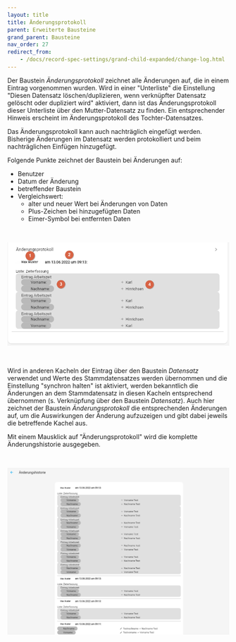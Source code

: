 ```yaml
---
layout: title
title: Änderungsprotokoll
parent: Erweiterte Bausteine
grand_parent: Bausteine
nav_order: 27
redirect_from:
    - /docs/record-spec-settings/grand-child-expanded/change-log.html
---
```


Der Baustein _Änderungsprotokoll_ zeichnet alle Änderungen auf, die in einem Eintrag vorgenommen wurden.
Wird in einer "Unterliste" die Einstellung "Diesen Datensatz löschen/duplizieren, wenn verknüpfter Datensatz
gelöscht oder dupliziert wird" aktiviert, dann ist das Änderungsprotokoll dieser Unterliste über den
Mutter-Datensatz zu finden. Ein entsprechender Hinweis erscheint im Änderungsprotokoll des Tochter-Datensatzes.

Das Änderungsprotokoll kann auch nachträglich eingefügt werden. Bisherige Änderungen im Datensatz werden protokolliert
und beim nachträglichen Einfügen hinzugefügt.

Folgende Punkte zeichnet der Baustein bei Änderungen auf:

-   Benutzer
-   Datum der Änderung
-   betreffender Baustein
-   Vergleichswert:
    -   alter und neuer Wert bei Änderungen von Daten
    -   Plus-Zeichen bei hinzugefügten Daten
    -   Eimer-Symbol bei entfernten Daten

&nbsp;

![changelog](\assets\record-spec-settings\changelog.png 'changelog')

&nbsp;

Wird in anderen Kacheln der Eintrag über den Baustein _Datensatz_ verwendet und Werte des Stammdatensatzes werden übernommen und die Einstellung "synchron halten" ist aktiviert, werden bekanntlich die Änderungen an dem Stammdatensatz in diesen Kacheln entsprechend übernommen (s. Verknüpfung über den Baustein _Datensatz_). Auch hier zeichnet der Baustein _Änderungsprotokoll_ die entsprechenden Änderungen auf, um die Auswirkungen der Änderung aufzuzeigen und gibt dabei jeweils die betreffende Kachel aus.

Mit einem Mausklick auf "Änderungsprotokoll" wird die komplette Änderungshistorie ausgegeben.

&nbsp;

![changelog](\assets\record-spec-settings\changelog1.png 'changelog')
